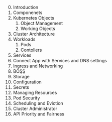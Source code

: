 0. Introduction
1. Componenets
2. Kubernetes Objects
   1. Object Management
   2. Working Objects
3. Cluster Architecture
4. Workloads
   1. Pods
   2. Contollers
5. Services
6. Connect App with Services and DNS settings
7. Ingress and Networking
8. BOŞŞ
9.  Storage
10. Configuration
11. Secrets
12. Managing Resources
13. Pod Security
14. Scheduling and Eviction
15. Cluster Administrator
16. API Priority and Fairness